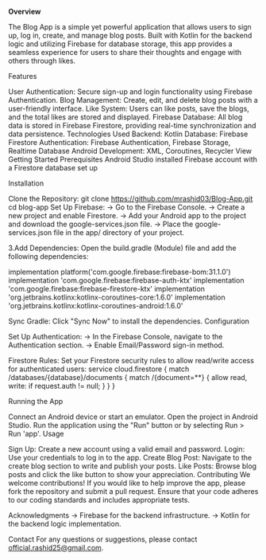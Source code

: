 <b> Overview </b>

The Blog App is a simple yet powerful application that allows users to sign up, log in, create, and manage blog posts. Built with Kotlin for the backend logic and utilizing Firebase for database storage, this app provides a seamless experience for users to share their thoughts and engage with others through likes.

Features

User Authentication: Secure sign-up and login functionality using Firebase Authentication. Blog Management: Create, edit, and delete blog posts with a user-friendly interface. Like System: Users can like posts, save the blogs, and the total likes are stored and displayed. Firebase Database: All blog data is stored in Firebase Firestore, providing real-time synchronization and data persistence. Technologies Used Backend: Kotlin Database: Firebase Firestore Authentication: Firebase Authentication, Firebase Storage, Realtime Database Android Development: XML, Coroutines, Recycler View Getting Started Prerequisites Android Studio installed Firebase account with a Firestore database set up

Installation

Clone the Repository: git clone https://github.com/mrashid03/Blog-App.git cd blog-app
Set Up Firebase:
-> Go to the Firebase Console. -> Create a new project and enable Firestore. -> Add your Android app to the project and download the google-services.json file. -> Place the google-services.json file in the app/ directory of your project.

3.Add Dependencies: Open the build.gradle (Module) file and add the following dependencies:

implementation platform('com.google.firebase:firebase-bom:31.1.0') implementation 'com.google.firebase:firebase-auth-ktx' implementation 'com.google.firebase:firebase-firestore-ktx' implementation 'org.jetbrains.kotlinx:kotlinx-coroutines-core:1.6.0' implementation 'org.jetbrains.kotlinx:kotlinx-coroutines-android:1.6.0'

Sync Gradle: Click "Sync Now" to install the dependencies.
Configuration

Set Up Authentication:
-> In the Firebase Console, navigate to the Authentication section. -> Enable Email/Password sign-in method.

Firestore Rules: Set your Firestore security rules to allow read/write access for authenticated users:
service cloud.firestore { match /databases/{database}/documents { match /{document=**} { allow read, write: if request.auth != null; } } }

Running the App

Connect an Android device or start an emulator.
Open the project in Android Studio.
Run the application using the "Run" button or by selecting Run > Run 'app'.
Usage

Sign Up: Create a new account using a valid email and password.
Login: Use your credentials to log in to the app.
Create Blog Post: Navigate to the create blog section to write and publish your posts.
Like Posts: Browse blog posts and click the like button to show your appreciation.
Contributing We welcome contributions! If you would like to help improve the app, please fork the repository and submit a pull request. Ensure that your code adheres to our coding standards and includes appropriate tests.

Acknowledgments -> Firebase for the backend infrastructure. -> Kotlin for the backend logic implementation.

Contact For any questions or suggestions, please contact official.rashid25@gmail.com.
